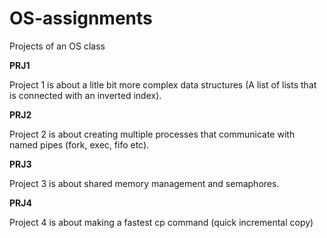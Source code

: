 # OS-assignments
Projects of an OS class


**PRJ1**

Project 1 is about a litle bit more complex data structures (A list of lists that is connected with an inverted index).

**PRJ2**

Project 2 is about creating multiple processes that communicate with named pipes (fork, exec, fifo etc).

**PRJ3**

Project 3 is about shared memory management and semaphores.

**PRJ4**

Project 4 is about making a fastest cp command (quick incremental copy)
